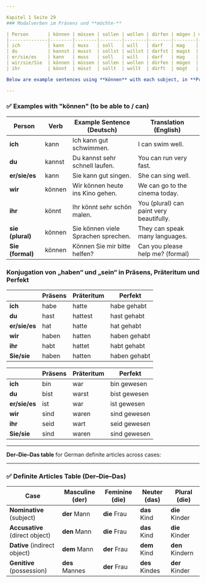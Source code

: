 ```yaml
---

Kapitel 1 Seite 29
### Modalverben im Präsens und **möchte-**

| Person       | können | müssen | sollen | wollen | dürfen | mögen | möchte |
|--------------|--------|--------|--------|--------|--------|--------|---------|
| ich          | kann   | muss   | soll   | will   | darf   | mag    | möchte  |
| du           | kannst | musst  | sollst | willst | darfst | magst  | möchtest|
| er/sie/es    | kann   | muss   | soll   | will   | darf   | mag    | möchte  |
| wir/sie/Sie  | können | müssen | sollen | wollen | dürfen | mögen  | möchten |
| ihr          | könnt  | müsst  | sollt  | wollt  | dürft  | mögt   | möchtet |

Below are example sentences using **können** with each subject, in **Präsens tense**:

---
```


### ✅ **Examples with "können" (to be able to / can)**

| **Person**       | **Verb** | **Example Sentence (Deutsch)**      | **Translation (English)**                |
| ---------------- | -------- | ----------------------------------- | ---------------------------------------- |
| **ich**          | kann     | Ich kann gut schwimmen.             | I can swim well.                         |
| **du**           | kannst   | Du kannst sehr schnell laufen.      | You can run very fast.                   |
| **er/sie/es**    | kann     | Sie kann gut singen.                | She can sing well.                       |
| **wir**          | können   | Wir können heute ins Kino gehen.    | We can go to the cinema today.           |
| **ihr**          | könnt    | Ihr könnt sehr schön malen.         | You (plural) can paint very beautifully. |
| **sie (plural)** | können   | Sie können viele Sprachen sprechen. | They can speak many languages.           |
| **Sie (formal)** | können   | Können Sie mir bitte helfen?        | Can you please help me? (formal)         |


### Konjugation von „haben“ und „sein“ in Präsens, Präteritum und Perfekt
|               | **Präsens** | **Präteritum** | **Perfekt**  |
| ------------- | ----------- | -------------- | ------------ |
| **ich**       | habe        | hatte          | habe gehabt  |
| **du**        | hast        | hattest        | hast gehabt  |
| **er/sie/es** | hat         | hatte          | hat gehabt   |
| **wir**       | haben       | hatten         | haben gehabt |
| **ihr**       | habt        | hattet         | habt gehabt  |
| **Sie/sie**   | haben       | hatten         | haben gehabt |

|               | **Präsens** | **Präteritum** | **Perfekt**  |
| ------------- | ----------- | -------------- | ------------ |
| **ich**       | bin         | war            | bin gewesen  |
| **du**        | bist        | warst          | bist gewesen |
| **er/sie/es** | ist         | war            | ist gewesen  |
| **wir**       | sind        | waren          | sind gewesen |
| **ihr**       | seid        | wart           | seid gewesen |
| **Sie/sie**   | sind        | waren          | sind gewesen |

---

**Der–Die–Das table** for German definite articles across cases:

---

### ✅ **Definite Articles Table (Der–Die–Das)**

| Case                           | Masculine (**der**) | Feminine (**die**) | Neuter (**das**) | Plural (**die**) |
| ------------------------------ | ------------------- | ------------------ | ---------------- | ---------------- |
| **Nominative** (subject)       | **der** Mann        | **die** Frau       | **das** Kind     | **die** Kinder   |
| **Accusative** (direct object) | **den** Mann        | **die** Frau       | **das** Kind     | **die** Kinder   |
| **Dative** (indirect object)   | **dem** Mann        | **der** Frau       | **dem** Kind     | **den** Kindern  |
| **Genitive** (possession)      | **des** Mannes      | **der** Frau       | **des** Kindes   | **der** Kinder   |
